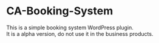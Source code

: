 # CA-Booking-System
This is a simple booking system WordPress plugin.  
It is a alpha version, do not use it in the business products.



